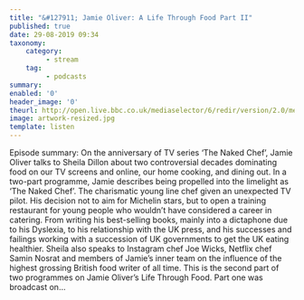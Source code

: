 ```yaml
---
title: "&#127911; Jamie Oliver: A Life Through Food Part II"
published: true
date: 29-08-2019 09:34
taxonomy:
    category:
         - stream
    tag:
         - podcasts
summary:
enabled: '0'
header_image: '0'
theurl: http://open.live.bbc.co.uk/mediaselector/6/redir/version/2.0/mediaset/audio-nondrm-download/proto/http/vpid/p07kqcpg.mp3
image: artwork-resized.jpg
template: listen
---
```

 
Episode summary: On the anniversary of TV series ‘The Naked Chef’, Jamie Oliver talks to Sheila Dillon about two controversial decades dominating food on our TV screens and online, our home cooking, and dining out. In a two-part programme, Jamie describes being propelled into the limelight as ‘The Naked Chef’. The charismatic young line chef given an unexpected TV pilot. His decision not to aim for Michelin stars, but to open a training restaurant for young people who wouldn’t have considered a career in catering. From writing his best-selling books, mainly into a dictaphone due to his Dyslexia, to his relationship with the UK press, and his successes and failings working with a succession of UK governments to get the UK eating healthier. Sheila also speaks to Instagram chef Joe Wicks, Netflix chef Samin Nosrat and members of Jamie’s inner team on the influence of the highest grossing British food writer of all time. This is the second part of two programmes on Jamie Oliver’s Life Through Food. Part one was broadcast on…
